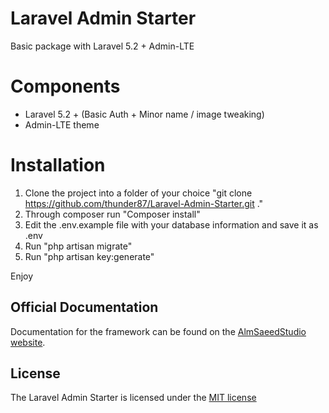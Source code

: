 # Laravel Admin Starter
Basic package with Laravel 5.2 + Admin-LTE

# Components
- Laravel 5.2 + (Basic Auth + Minor name / image tweaking)
- Admin-LTE theme
 

# Installation

1. Clone the project into a folder of your choice
   "git clone https://github.com/thunder87/Laravel-Admin-Starter.git ."
2. Through composer run "Composer install"
3. Edit the .env.example file with your database information and save it as .env
4. Run "php artisan migrate"
5. Run "php artisan key:generate"

Enjoy

## Official Documentation

Documentation for the framework can be found on the [AlmSaeedStudio website](https://almsaeedstudio.com/themes/AdminLTE/documentation/index.html).

## License

The Laravel Admin Starter is licensed under the [MIT license](http://opensource.org/licenses/MIT)
